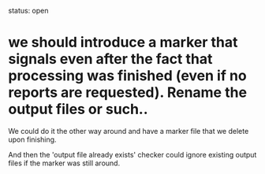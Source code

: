 status: open
# we should introduce a marker that signals even after the fact that processing was finished (even if no reports are requested). Rename the output files or such..

We could do it the other way around and have a marker file that we 
delete upon finishing.

And then the 'output file already exists' checker could ignore existing output files
if the marker was still around.
